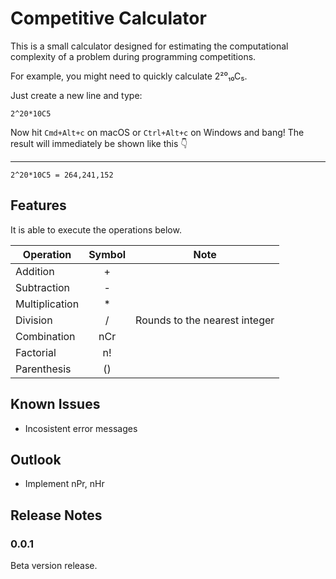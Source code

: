 # Competitive Calculator

This is a small calculator designed for estimating the computational complexity of a problem during programming competitions.

For example, you might need to quickly calculate 2²⁰₁₀C₅. 

Just create a new line and type:
```
2^20*10C5
```
Now hit `Cmd+Alt+c` on macOS or `Ctrl+Alt+c` on Windows and bang! The result will immediately be shown like this 👇
****
```
2^20*10C5 = 264,241,152
```

## Features

It is able to execute the operations below.

| Operation      | Symbol |         Note             |
|----------------|:---:|---------------------------|
| Addition       | + |                           |
| Subtraction    | - |                           |
| Multiplication | * |                           |
| Division       | / | Rounds to the nearest integer |
| Combination       | nCr |  |
| Factorial       | n! |  |
| Parenthesis       | () |  |

## Known Issues

- Incosistent error messages

## Outlook

- Implement nPr, nHr

## Release Notes

### 0.0.1

Beta version release.
